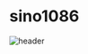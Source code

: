 # sino1086
![header](https://capsule-render.vercel.app/api?type=waving&color=FF0000&text=Warsaw%Pact&desc=Union%of%Soviet%Socialist%Republics&fontColor=FFD700&height=300&fontAlignY0&fontsize=80)
